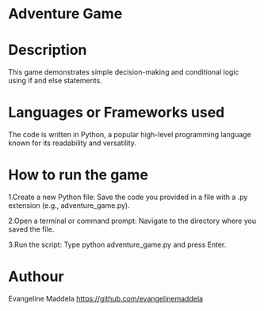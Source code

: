 # Adventure Game

# Description
This game demonstrates simple decision-making and conditional logic using if and else statements.

# Languages or Frameworks used
The code is written in Python, a popular high-level programming language known for its readability and versatility.

# How to run the game

1.Create a new Python file: Save the code you provided in a file with a .py extension (e.g., adventure_game.py).

2.Open a terminal or command prompt: Navigate to the directory where you saved the file.

3.Run the script: Type python adventure_game.py and press Enter.

# Authour

Evangeline Maddela
https://github.com/evangelinemaddela
